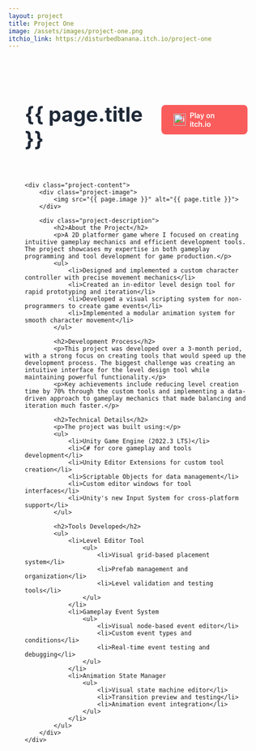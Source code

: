 ```yaml
---
layout: project
title: Project One
image: /assets/images/project-one.png
itchio_link: https://disturbedbanana.itch.io/project-one
---
```


<div class="project-container">
    <div class="project-header">
        <h1>{{ page.title }}</h1>
        <a href="{{ page.itchio_link }}" class="itchio-button" target="_blank">
            <img src="https://static.itch.io/images/badge-color.svg" alt="itch.io">
            Play on itch.io
        </a>
    </div>

    <div class="project-content">
        <div class="project-image">
            <img src="{{ page.image }}" alt="{{ page.title }}">
        </div>

        <div class="project-description">
            <h2>About the Project</h2>
            <p>A 2D platformer game where I focused on creating intuitive gameplay mechanics and efficient development tools. The project showcases my expertise in both gameplay programming and tool development for game production.</p>
            <ul>
                <li>Designed and implemented a custom character controller with precise movement mechanics</li>
                <li>Created an in-editor level design tool for rapid prototyping and iteration</li>
                <li>Developed a visual scripting system for non-programmers to create game events</li>
                <li>Implemented a modular animation system for smooth character movement</li>
            </ul>

            <h2>Development Process</h2>
            <p>This project was developed over a 3-month period, with a strong focus on creating tools that would speed up the development process. The biggest challenge was creating an intuitive interface for the level design tool while maintaining powerful functionality.</p>
            <p>Key achievements include reducing level creation time by 70% through the custom tools and implementing a data-driven approach to gameplay mechanics that made balancing and iteration much faster.</p>

            <h2>Technical Details</h2>
            <p>The project was built using:</p>
            <ul>
                <li>Unity Game Engine (2022.3 LTS)</li>
                <li>C# for core gameplay and tools development</li>
                <li>Unity Editor Extensions for custom tool creation</li>
                <li>Scriptable Objects for data management</li>
                <li>Custom editor windows for tool interfaces</li>
                <li>Unity's new Input System for cross-platform support</li>
            </ul>

            <h2>Tools Developed</h2>
            <ul>
                <li>Level Editor Tool
                    <ul>
                        <li>Visual grid-based placement system</li>
                        <li>Prefab management and organization</li>
                        <li>Level validation and testing tools</li>
                    </ul>
                </li>
                <li>Gameplay Event System
                    <ul>
                        <li>Visual node-based event editor</li>
                        <li>Custom event types and conditions</li>
                        <li>Real-time event testing and debugging</li>
                    </ul>
                </li>
                <li>Animation State Manager
                    <ul>
                        <li>Visual state machine editor</li>
                        <li>Transition preview and testing</li>
                        <li>Animation event integration</li>
                    </ul>
                </li>
            </ul>
        </div>
    </div>
</div>

<style>
    .project-container {
        max-width: 1200px;
        margin: 0 auto;
        padding: 2rem;
    }

    .project-header {
        display: flex;
        justify-content: space-between;
        align-items: center;
        margin-bottom: 2rem;
    }

    .project-header h1 {
        font-size: 2.5rem;
        color: #1f2937;
    }

    .itchio-button {
        display: flex;
        align-items: center;
        gap: 0.5rem;
        background: #fa5c5c;
        color: white;
        padding: 0.75rem 1.5rem;
        border-radius: 0.5rem;
        text-decoration: none;
        font-weight: 600;
        transition: transform 0.2s;
    }

    .itchio-button:hover {
        transform: translateY(-2px);
    }

    .itchio-button img {
        height: 24px;
        width: auto;
    }

    .project-content {
        display: grid;
        grid-template-columns: 1fr 1fr;
        gap: 2rem;
    }

    .project-image {
        width: 100%;
    }

    .project-image img {
        width: 100%;
        height: auto;
        border-radius: 1rem;
        box-shadow: 0 4px 6px -1px rgb(0 0 0 / 0.1);
    }

    .project-description {
        line-height: 1.6;
    }

    .project-description h2 {
        margin: 1.5rem 0 1rem;
        color: #1f2937;
    }

    .project-description ul {
        margin: 1rem 0;
        padding-left: 1.5rem;
    }

    .project-description li {
        margin-bottom: 0.5rem;
    }

    .project-description ul ul {
        margin: 0.5rem 0;
    }

    @media (max-width: 768px) {
        .project-content {
            grid-template-columns: 1fr;
        }

        .project-header {
            flex-direction: column;
            gap: 1rem;
            text-align: center;
        }
    }
</style> 
